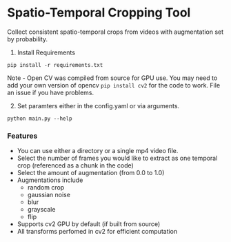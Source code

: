 # Spatio-Temporal Cropping Tool

Collect consistent spatio-temporal crops from videos with augmentation set by probability. 

1. Install Requirements

`pip install -r requirements.txt`

Note - Open CV was compiled from source for GPU use. You may need to add your own version of opencv `pip install cv2` for the code to work. File an issue if you have problems. 

2. Set paramters either in the config.yaml or via arguments. 

`python main.py --help`

### Features

- You can use either a directory or a single mp4 video file.
- Select the number of frames you would like to extract as one temporal crop (referenced as a chunk in the code)
- Select the amount of augmentation (from 0.0 to 1.0)
- Augmentations include 
  - random crop
  - gaussian noise
  - blur
  - grayscale
  - flip
- Supports cv2 GPU by default (if built from source)
- All transforms perfomed in cv2 for efficient computation






